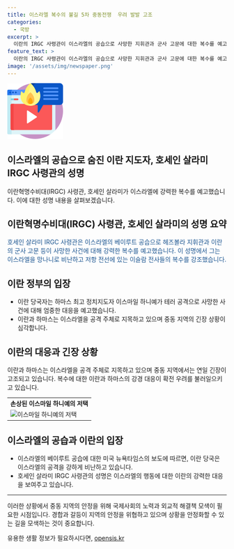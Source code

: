 ```yaml
---
title: 이스라엘 복수의 불길 5차 중동전쟁  우려 발발 고조
categories:
  - 국방
excerpt: >
  이란의 IRGC 사령관이 이스라엘의 공습으로 사망한 지휘관과 군사 고문에 대한 복수를 예고했습니다. 이에 대해 사령관은 이스라엘을 비난하며 저항 전선의 복수를 강조했습니다. 이란 당국은 하마스 지도자의 저택이 정밀타격으로 손상된 것을 확인하고, 이스라엘을 공격 주체로 지목하고 강경 대응하겠다는 메시지를 보내고 있습니다. 중동 지역에서는 긴장이 고조되고 확전 우려가 커지고 있습니다. [전체 요약: 138자]
feature_text: >
  이란의 IRGC 사령관이 이스라엘의 공습으로 사망한 지휘관과 군사 고문에 대한 복수를 예고했습니다. 이에 대해 사령관은 이스라엘을 비난하며 저항 전선의 복수를 강조했습니다. 이란 당국은 하마스 지도자의 저택이 정밀타격으로 손상된 것을 확인하고, 이스라엘을 공격 주체로 지목하고 강경 대응하겠다는 메시지를 보내고 있습니다. 중동 지역에서는 긴장이 고조되고 확전 우려가 커지고 있습니다. [전체 요약: 138자]
image: '/assets/img/newspaper.png'
---
```


<p><img src="/assets/img/news.png" alt="rentncar 속보" /></p>

<h2>이스라엘의 공습으로 숨진 이란 지도자, 호세인 살라미 IRGC 사령관의 성명</h2>

<p data-ke-size="size16">이란혁명수비대(IRGC) 사령관, 호세인 살라미가 이스라엘에 강력한 복수를 예고했습니다. 이에 대한 성명 내용을 살펴보겠습니다.</p>

<h2>이란혁명수비대(IRGC) 사령관, 호세인 살라미의 성명 요약</h2>

<p><span style="color: #1a5490;">호세인 살라미 IRGC 사령관은 이스라엘의 베이루트 공습으로 헤즈볼라 지휘관과 이란의 군사 고문 등이 사망한 사건에 대해 강력한 복수를 예고했습니다. 이 성명에서 그는 이스라엘을 망나니로 비난하고 저항 전선에 있는 이슬람 전사들의 복수를 강조했습니다.</span></p>

<h2>이란 정부의 입장</h2>

<ul>
  <li>이란 당국자는 하마스 최고 정치지도자 이스마일 하니예가 테러 공격으로 사망한 사건에 대해 엄중한 대응을 예고했습니다.</li>
  <li>이란과 하마스는 이스라엘을 공격 주체로 지목하고 있으며 중동 지역의 긴장 상황이 심각합니다.</li>
</ul>

<h2>이란의 대응과 긴장 상황</h2>

<p>이란과 하마스는 이스라엘을 공격 주체로 지목하고 있으며 중동 지역에서는 연일 긴장이 고조되고 있습니다. 복수에 대한 이란과 하마스의 강경 대응이 확전 우려를 불러일으키고 있습니다.</p>

<table>
  <tr>
    <td style="text-align: center; height: 17px;"><b>손상된 이스마일 하니예의 저택</b></td>
  </tr>
  <tr>
    <td><img src="이미지링크" alt="이스마일 하니예의 저택" style="width:300px;height:200px;"></td>
  </tr>
</table>

<h2>이스라엘의 공습과 이란의 입장</h2>

<ul>
  <li>이스라엘의 베이루트 공습에 대한 미국 뉴욕타임스의 보도에 따르면, 이란 당국은 이스라엘의 공격을 강하게 비난하고 있습니다.</li>
  <li>호세인 살라미 IRGC 사령관의 성명은 이스라엘의 행동에 대한 이란의 강력한 대응을 보여주고 있습니다.</li>
</ul>

<p><hr>
이러한 상황에서 중동 지역의 안정을 위해 국제사회의 노력과 외교적 해결책 모색이 필요한 시점입니다. 경합과 갈등이 지역의 안정을 위협하고 있으며 상황을 안정화할 수 있는 길을 모색하는 것이 중요합니다.</p>
유용한 생활 정보가 필요하시다면, <a href="https://opensis.kr" rel="dofollow">opensis.kr</a>


